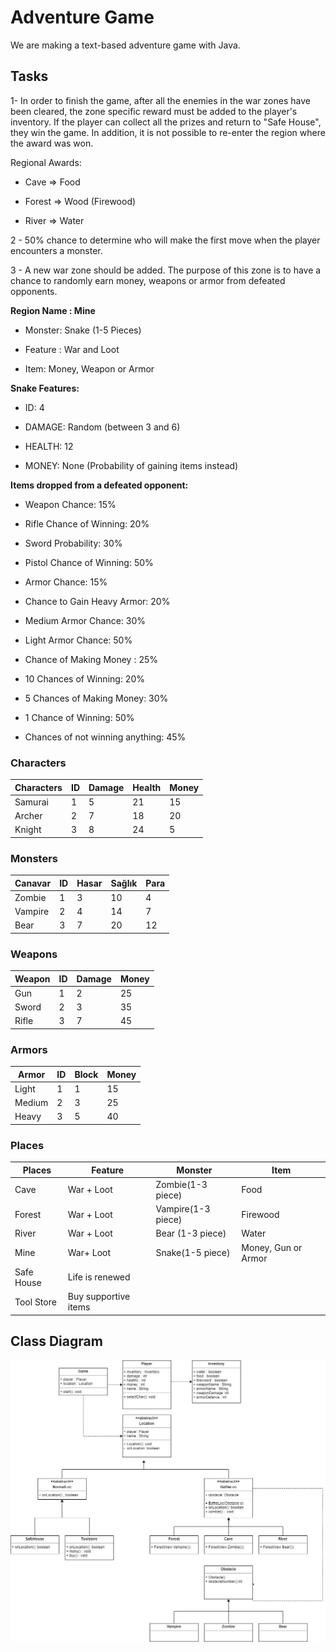 # Adventure Game

We are making a text-based adventure game with Java.

## Tasks

1- In order to finish the game, after all the enemies in the war zones have been cleared, the zone specific reward must be added to the player's inventory. If the player can collect all the prizes and return to "Safe House", they win the game. In addition, it is not possible to re-enter the region where the award was won.



Regional Awards:

- Cave => Food

- Forest => Wood (Firewood)
- River => Water



2 - 50% chance to determine who will make the first move when the player encounters a monster. 

3 - A new war zone should be added. The purpose of this zone is to have a chance to randomly earn money, weapons or armor from defeated opponents.



**Region Name : Mine**

- 
  Monster: Snake (1-5 Pieces)


- 
  Feature : War and Loot


- 
  Item: Money, Weapon or Armor


**Snake Features:**

- ID: 4


- 
  DAMAGE: Random (between 3 and 6)


- 
  HEALTH: 12


- 
  MONEY: None (Probability of gaining items instead)




**Items dropped from a defeated opponent:**

- Weapon Chance: 15%


- 
  Rifle Chance of Winning: 20%


- 
  Sword Probability: 30%


- 
  Pistol Chance of Winning: 50%


- 
  Armor Chance: 15%


- 
  Chance to Gain Heavy Armor: 20%


- 
  Medium Armor Chance: 30%


- 
  Light Armor Chance: 50%


- 
  Chance of Making Money : 25%


- 10 Chances of Winning: 20%

- 5 Chances of Making Money: 30%

- 1 Chance of Winning: 50%

- 
  Chances of not winning anything: 45%

### Characters

| Characters | ID   | Damage | Health | Money |
| ---------- | ---- | ------ | ------ | ----- |
| Samurai    | 1    | 5      | 21     | 15    |
| Archer     | 2    | 7      | 18     | 20    |
| Knight     | 3    | 8      | 24     | 5     |

### Monsters

| Canavar | ID   | Hasar | Sağlık | Para |
| ------- | ---- | ----- | ------ | ---- |
| Zombie  | 1    | 3     | 10     | 4    |
| Vampire | 2    | 4     | 14     | 7    |
| Bear    | 3    | 7     | 20     | 12   |

### Weapons

| Weapon | ID   | Damage | Money |
| ------ | ---- | ------ | ----- |
| Gun    | 1    | 2      | 25    |
| Sword  | 2    | 3      | 35    |
| Rifle  | 3    | 7      | 45    |

### Armors

| Armor  | ID   | Block | Money |
| ------ | ---- | ----- | ----- |
| Light  | 1    | 1     | 15    |
| Medium | 2    | 3     | 25    |
| Heavy  | 3    | 5     | 40    |

### Places

| Places     | Feature              | Monster            | Item                |
| ---------- | -------------------- | ------------------ | ------------------- |
| Cave       | War + Loot           | Zombie(1-3 piece)  | Food                |
| Forest     | War + Loot           | Vampire(1-3 piece) | Firewood            |
| River      | War + Loot           | Bear (1-3 piece)   | Water               |
| Mine       | War+ Loot            | Snake(1-5 piece)   | Money, Gun or Armor |
| Safe House | Life is renewed      |                    |                     |
| Tool Store | Buy supportive items |                    |                     |

## Class Diagram

![class-diagram](https://github.com/yasemingurbuz/PatikaDev-Java102/blob/main/AdventureGame/class-diagram.jpg)


